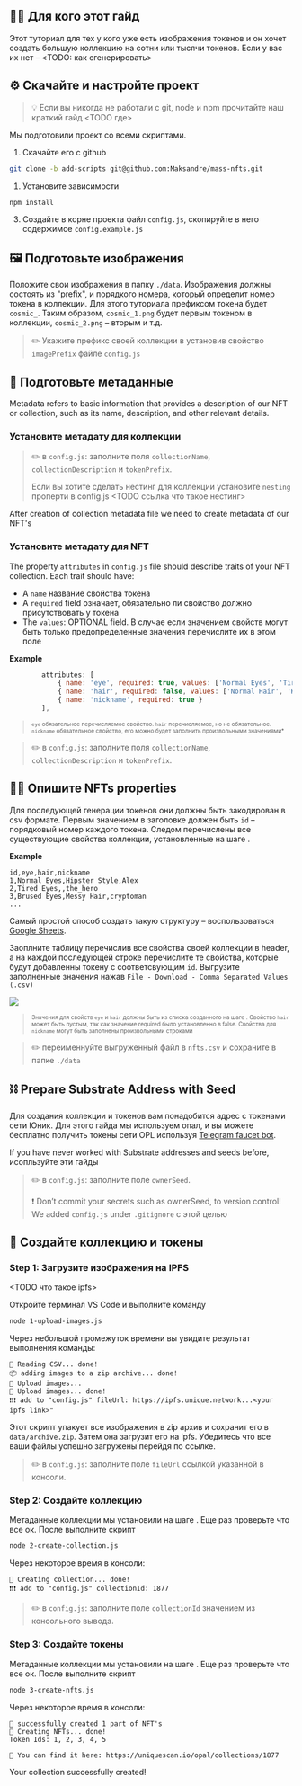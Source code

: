 ## 👩‍🎓 Для кого этот гайд

Этот туториал для тех у кого уже есть изображения токенов и он хочет создать большую коллекцию на сотни или тысячи токенов. Если у вас их нет – <TODO: как сгенерировать>

## ⚙️ Скачайте и настройте проект

> 💡 Если вы никогда не работали с git, node и npm прочитайте наш краткий гайд <TODO где>

Мы подготовили проект со всеми скриптами. 

1. Скачайте его с github <TODO fix link>
```sh
git clone -b add-scripts git@github.com:Maksandre/mass-nfts.git
```

1. Установите зависимости

```sh
npm install
```

3. Создайте в корне проекта файл `config.js`, скопируйте в него содержимое `config.example.js`

## 🖼 Подготовьте изображения
Положите свои изображения в папку `./data`. Изображения должны состоять из "prefix", и порядкого номера, который определит номер токена в коллекции. Для этого туториала префиксом токена будет `cosmic_`. Таким образом, `cosmic_1.png` будет первым токеном в коллекции, `cosmic_2.png`  – вторым и т.д.

> ✏️ Укажите префикс своей коллекции в установив свойство `imagePrefix` файле `config.js`  

## 📇 Подготовьте метаданные

Metadata refers to basic information that provides a description of our NFT or collection, such as its name, description, and other relevant details.

### Установите метадату для коллекции 

> ✏️ в `config.js`: заполните поля `collectionName`, `collectionDescription` и `tokenPrefix`.
>
> Если вы хотите сделать нестинг для коллекции установите `nesting` проперти в config.js <TODO ссылка что такое нестинг>



After creation of collection metadata file we need to create metadata of our NFT's

### Установите метадату для NFT 

The property `attributes` in `config.js` file should describe traits of your NFT collection. Each trait should have:

  * A `name` название свойства токена
  * A `required` field означает, обязательно ли свойство должно присутствовать у токена
  * The `values`: OPTIONAL field. В случае если значением свойств могут быть только предопределенные значения перечислите их в этом поле

**Example**
```js
        attributes: [
            { name: 'eye', required: true, values: ['Normal Eyes', 'Tired Eyes', 'Brused Eyes'] },
            { name: 'hair', required: false, values: ['Normal Hair', 'Hipster Style', 'Messy Hair', 'Overdue for Haircut', 'Bald Patches'] },
            { name: 'nickname', required: true }
        ],
```
> <font size=1> `eye` обязательное перечисляемое свойство. `hair` перечисляемое, но не обязательное. `nickname` обязательное свойство, его можно будет заполнить произвольными значениями* </font>

> ✏️ в `config.js`: заполните поля `collectionName`, `collectionDescription` и `tokenPrefix`.

## 👨‍🎨 Опишите NFTs properties

Для последующей генерации токенов они должны быть закодирован в csv формате. Первым значением в заголовке должен быть `id` – порядковый номер каждого токена. Следом перечислены все существующие свойства коллекции, установленные на шаге <TODO>.

**Example**
```csv
id,eye,hair,nickname
1,Normal Eyes,Hipster Style,Alex
2,Tired Eyes,,the_hero
3,Brused Eyes,Messy Hair,cryptoman
...
```

Самый простой способ создать такую структуру – воспользоваться [Google Sheets](https://docs.google.com/spreadsheets/d/1712bCiuCKYJOXsN9rIGW_QKJbMt312mw-2WQlSpXMzE/edit#gid=1148781766).

Заоплните таблицу перечислив все свойства своей коллекции в header, а на каждой последующей строке перечислите те свойства, которые будут добавленны токену с соответсвующим `id`. Выгрузите заполненные значения нажав `File - Download - Comma Separated Values (.csv)`


<image src="./docs/sheets.png"></image>

> <font size=1> Значения для свойств `eye` и `hair` должны быть из списка созданного на шаге <TODO>. Свойство `hair` может быть пустым, так как значение required было установленно в false. Свойства для `nickname` могут быть заполнены произвольными строками </font>

> ✏️ переименнуйте выгруженный файл в `nfts.csv` и сохраните в папке `./data`


## ⛓ Prepare Substrate Address with Seed

Для создания коллекции и токенов вам понадобится адрес с токенами сети Юник. Для этого гайда мы используем опал, и вы можете бесплатно получить токены сети OPL используя [Telegram faucet bot](https://t.me/unique2faucet_opal_bot).

If you have never worked with Substrate addresses and seeds before, исопльзуйте эти гайды <TODO>

> ✏️ в `config.js`: заполните поле `ownerSeed`. 
> 
> ❗️ Don’t commit your secrets such as ownerSeed, to version control! We added `config.js` under `.gitignore` с этой целью

## 💎 Создайте коллекцию и токены

### Step 1: Загрузите изображения на IPFS

<TODO что такое ipfs>

Откройте терминал VS Code и выполните команду

```sh
node 1-upload-images.js
```

Через небольшой промежуток времени вы увидите результат выполнения команды:

```
📖 Reading CSV... done!
📦 adding images to a zip archive... done!
🚀 Upload images...
🚀 Upload images... done!
❗️❗️❗️ add to "config.js" fileUrl: https://ipfs.unique.network...<your ipfs link>"
```

Этот скрипт упакует все изображения в zip архив и сохранит его в `data/archive.zip`. Затем она загрузит его на ipfs. Убедитесь что все ваши файлы успешно загружены перейдя по ссылке.

> ✏️ в `config.js`: заполните поле `fileUrl` ссылкой указанной в консоли. 

### Step 2: Создайте коллекцию

Метаданные коллекции мы установили на шаге <TODO>. Еще раз проверьте что все ок. После выполните скрипт

```sh
node 2-create-collection.js
```

Через некоторое время в консоли:

```
🚀 Creating collection... done!
❗️❗️❗️ add to "config.js" collectionId: 1877
```

> ✏️ в `config.js`: заполните поле `collectionId` значением из консольного вывода. 

### Step 3: Создайте токены

Метаданные коллекции мы установили на шаге <TODO>. Еще раз проверьте что все ок. После выполните скрипт

```sh
node 3-create-nfts.js
```

Через некоторое время в консоли:

```
🚚 successfully created 1 part of NFT's
🚀 Creating NFTs... done!
Token Ids: 1, 2, 3, 4, 5

🔗 You can find it here: https://uniquescan.io/opal/collections/1877
```

Your collection successfully created!